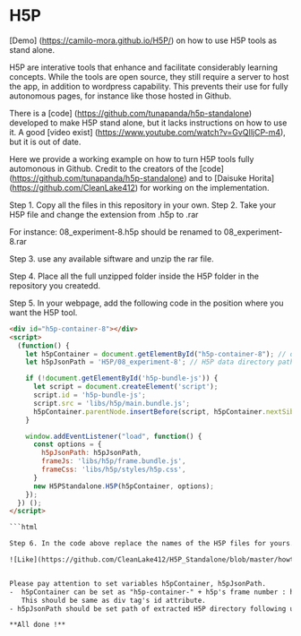 # H5P
[Demo] (https://camilo-mora.github.io/H5P/) on how to use H5P tools as stand alone.

H5P are interative tools that enhance and facilitate considerably learning concepts. While the tools are open source, they still require a server to host the app, in addition to wordpress capability. This prevents their use for fully autonomous pages, for instance like those hosted in Github.

There is a [code] (https://github.com/tunapanda/h5p-standalone) developed to make H5P stand alone, but it lacks instructions on how to use it. A good [video exist] (https://www.youtube.com/watch?v=GvQIljCP-m4), but it is out of date.

Here we provide a working example on how to turn H5P tools fully automonous in Github. Credit to the creators of the [code] (https://github.com/tunapanda/h5p-standalone) and to [Daisuke Horita] (https://github.com/CleanLake412) for working on the implementation.

Step 1. Copy all the files in this repository in your own.
Step 2. Take your H5P file and change the extension from .h5p to .rar

For instance: 08_experiment-8.h5p  should be renamed to 08_experiment-8.rar

Step 3. use any available siftware and unzip the rar file.

Step 4. Place all the full unzipped folder inside the H5P folder in the repository you createdd.

Step 5. In your webpage, add the following code in the position where you want the H5P tool.


```html
<div id="h5p-container-8"></div>
<script>
  (function() {
    let h5pContainer = document.getElementById("h5p-container-8"); // div tag ID
    let h5pJsonPath = 'H5P/08_experiment-8'; // H5P data directory path

    if (!document.getElementById('h5p-bundle-js')) {
      let script = document.createElement('script');
      script.id = 'h5p-bundle-js';
      script.src = 'libs/h5p/main.bundle.js';
      h5pContainer.parentNode.insertBefore(script, h5pContainer.nextSibling);
    }

    window.addEventListener("load", function() {
      const options = {
        h5pJsonPath: h5pJsonPath,
        frameJs: 'libs/h5p/frame.bundle.js',
        frameCss: 'libs/h5p/styles/h5p.css',
      }
      new H5PStandalone.H5P(h5pContainer, options);
    });
  }) ();
</script>

```html

Step 6. In the code above replace the names of the H5P files for yours.. 

![Like](https://github.com/CleanLake412/H5P_Standalone/blob/master/howto/howto.png?raw=true)


Please pay attention to set variables h5pContainer, h5pJsonPath.
-  h5pContainer can be set as "h5p-container-" + h5p's frame number : h5p-container-8, h5p-container-9 ...
   This should be same as div tag's id attribute.
- h5pJsonPath should be set path of extracted H5P directory following upper instructions.

**All done !**



	


